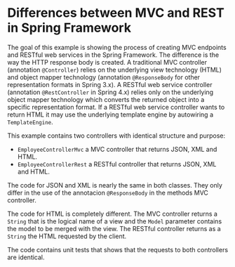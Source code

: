 # Differences between MVC and REST in Spring Framework


The goal of this example is showing the process of creating MVC endpoints and RESTful web services
in the Spring Framework. The difference is the way the HTTP response body is created. 
A traditional MVC controller (annotation  `@Controller`) relies on the underlying view 
technology (HTML) and object mapper technology (annotation `@ResponseBody` for other 
representation formats in Spring 3.x). A RESTful web service controller (annotation `@RestController` in 
Spring 4.x) relies only on the underlying object mapper technology which converts the returned object
into a specific representation format. If a RESTful web service controller wants to return HTML 
it may use the underlying template engine by autowiring a `TemplateEngine`.

This example contains two controllers with identical structure and purpose:
* `EmployeeControllerMvc` a MVC controller that returns JSON, XML and HTML. 
* `EmployeeControllerRest` a RESTful controller that returns JSON, XML and HTML.

The code for JSON and XML is nearly the same in both classes. They only differ in the 
use of the annotacion `@ResponseBody` in the methods MVC controller. 

The code for HTML is completely different. The MVC controller returns a `String` that
is the logical name of a view and the `Model` parameter contains the model to be merged with
the view. The RESTful controller returns as a `String` the HTML requested by the client. 

The code contains unit tests that shows that the requests to both controllers are identical.  

